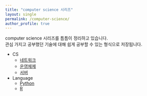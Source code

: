 ```yaml
---
title: "computer science 시리즈"
layout: single
permalink: /computer-science/
author_profile: true
---  
```

  
 
computer science 시리즈를 틈틈이 정리하고 있습니다.  
관심 가지고 공부했던 기술에 대해 쉽게 공부할 수 있는 형식으로 저장됩니다.

- CS
  - [네트워크](/cs/cs_network_1)
  - [운영체제](/cs/cs_os_1)
  - [서버](/cs/cs_server_1)
- Language
  - [Python](/cs/cs_python_1)
  - [R](/cs/cs_R_1)

